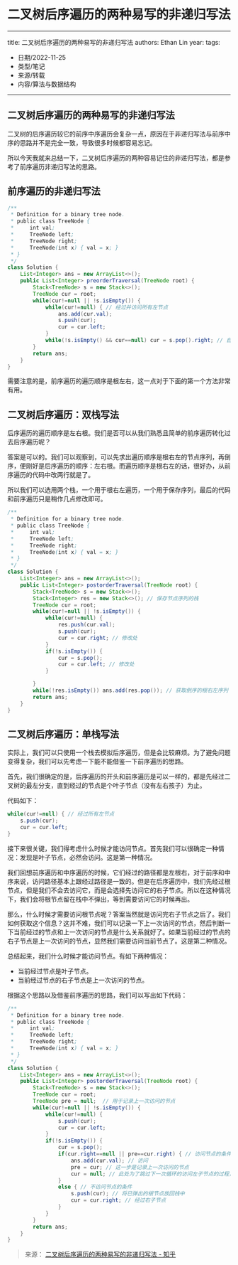 # 二叉树后序遍历的两种易写的非递归写法


---
title: 二叉树后序遍历的两种易写的非递归写法
authors: Ethan Lin
year:
tags:
  - 日期/2022-11-25 
  - 类型/笔记 
  - 来源/转载 
  - 内容/算法与数据结构 
---




## 二叉树后序遍历的两种易写的非递归写法

二叉树的后序遍历较它的前序中序遍历会复杂一点，原因在于非递归写法与前序中序的思路并不是完全一致，导致很多时候都容易忘记。

所以今天我就来总结一下，二叉树后序遍历的两种容易记住的非递归写法，都是参考了前序遍历非递归写法的思路。

## 前序遍历的非递归写法

```java
/**
 * Definition for a binary tree node.
 * public class TreeNode {
 *     int val;
 *     TreeNode left;
 *     TreeNode right;
 *     TreeNode(int x) { val = x; }
 * }
 */
class Solution {
    List<Integer> ans = new ArrayList<>();
    public List<Integer> preorderTraversal(TreeNode root) {
        Stack<TreeNode> s = new Stack<>();
        TreeNode cur = root;
        while(cur!=null || !s.isEmpty()) {
            while(cur!=null) { // 经过并访问所有左节点
                ans.add(cur.val);
                s.push(cur);
                cur = cur.left;
            }
            while(!s.isEmpty() && cur==null) cur = s.pop().right; // 自底向上找栈中节点的第一个非空右子树
        }
        return ans;
    }
}
```

需要注意的是，前序遍历的遍历顺序是根左右，这一点对于下面的第一个方法非常有用。

## 二叉树后序遍历：双栈写法

后序遍历的遍历顺序是左右根。我们是否可以从我们熟悉且简单的前序遍历转化过去后序遍历呢？

答案是可以的。我们可以观察到，可以先求出遍历顺序是根右左的节点序列，再倒序，便刚好是后序遍历的顺序：左右根。而遍历顺序是根右左的话，很好办，从前序遍历的代码中改两行就是了。

所以我们可以选用两个栈，一个用于根右左遍历，一个用于保存序列，最后的代码和前序遍历只是稍作几点修改即可。

```java
/**
 * Definition for a binary tree node.
 * public class TreeNode {
 *     int val;
 *     TreeNode left;
 *     TreeNode right;
 *     TreeNode(int x) { val = x; }
 * }
 */
class Solution {
    List<Integer> ans = new ArrayList<>();
    public List<Integer> postorderTraversal(TreeNode root) {
        Stack<TreeNode> s = new Stack<>();
        Stack<Integer> res = new Stack<>(); // 保存节点序列的栈
        TreeNode cur = root;
        while(cur!=null || !s.isEmpty()) {
            while(cur!=null) {
                res.push(cur.val);
                s.push(cur);
                cur = cur.right; // 修改处
            }
            if(!s.isEmpty()) {
                cur = s.pop();
                cur = cur.left; // 修改处
            }

        }
        while(!res.isEmpty()) ans.add(res.pop()); // 获取倒序的根右左序列
        return ans;
    }
}
```

## 二叉树后序遍历：单栈写法

实际上，我们可以只使用一个栈去模拟后序遍历，但是会比较麻烦。为了避免问题变得复杂，我们可以先考虑一下能不能借鉴一下前序遍历的思路。

首先，我们很确定的是，后序遍历的开头和前序遍历是可以一样的，都是先经过二叉树的最左分支，直到经过的节点是个叶子节点（没有左右孩子）为止。

代码如下：

```java
while(cur!=null) { // 经过所有左节点
    s.push(cur);
    cur = cur.left;
}
```

接下来很关键，我们得考虑什么时候才能访问节点。首先我们可以很确定一种情况：发现是叶子节点，必然会访问。这是第一种情况。

我们回想前序遍历和中序遍历的时候，它们经过的路径都是左根右，对于前序和中序来说，访问路径基本上跟经过路径是一致的。但是在后序遍历中，我们先经过根节点，但是我们不会去访问它，而是会选择先访问它的右子节点。所以在这种情况下，我们会将根节点留在栈中不弹出，等到需要访问它的时候再出。

那么，什么时候才需要访问根节点呢？答案当然就是访问完右子节点之后了。我们如何获取这个信息？这并不难，我们可以记录一下上一次访问的节点，然后判断一下当前经过的节点和上一次访问的节点是什么关系就好了。如果当前经过的节点的右子节点是上一次访问的节点，显然我们需要访问当前节点了。这是第二种情况。

总结起来，我们什么时候才能访问节点。有如下两种情况：

-   当前经过节点是叶子节点。
-   当前经过节点的右子节点是上一次访问的节点。

根据这个思路以及借鉴前序遍历的思路，我们可以写出如下代码：

```java
/**
 * Definition for a binary tree node.
 * public class TreeNode {
 *     int val;
 *     TreeNode left;
 *     TreeNode right;
 *     TreeNode(int x) { val = x; }
 * }
 */
class Solution {
    List<Integer> ans = new ArrayList<>();
    public List<Integer> postorderTraversal(TreeNode root) {
        Stack<TreeNode> s = new Stack<>();
        TreeNode cur = root;  
        TreeNode pre = null;  // 用于记录上一次访问的节点
        while(cur!=null || !s.isEmpty()) {
            while(cur!=null) {
                s.push(cur);
                cur = cur.left;
            }
            if(!s.isEmpty()) {
                cur = s.pop();
                if(cur.right==null || pre==cur.right) { // 访问节点的条件
                    ans.add(cur.val); // 访问
                    pre = cur; // 这一步是记录上一次访问的节点
                    cur = null; // 此处为了跳过下一次循环的访问左子节点的过程，直接进入栈的弹出阶段，因为但凡在栈中的节点，它们的左子节点都肯定被经过且已放入栈中。
                }
                else { // 不访问节点的条件
                    s.push(cur); // 将已弹出的根节点放回栈中
                    cur = cur.right; // 经过右子节点
                }
            }
        }
        return ans;
    }
}
```

> 来源：
> [二叉树后序遍历的两种易写的非递归写法 - 知乎](https://zhuanlan.zhihu.com/p/80578741)